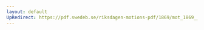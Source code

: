 ```yaml
---
layout: default
UpRedirect: https://pdf.swedeb.se/riksdagen-motions-pdf/1869/mot_1869__ak__00206/mot_1869__ak__00206_002.pdf
---
```

